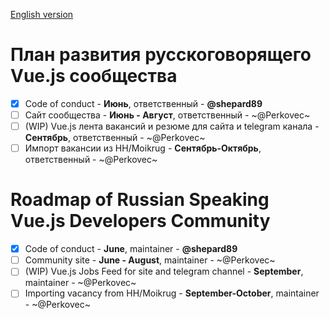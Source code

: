 [English version](#roadmap-of-russian-vuejs-developers-community)

# План развития русскоговорящего Vue.js сообщества

- [x] Code of conduct - **Июнь**, ответственный - **@shepard89**
- [ ] Сайт сообщества - **Июнь - Август**, ответственный - ~@Perkovec~
- [ ] (WIP) Vue.js лента вакансий и резюме для сайта и telegram канала - **Сентябрь**, ответственный - ~@Perkovec~
- [ ] Импорт вакансии из HH/Moikrug - **Сентябрь-Октябрь**, ответственный - ~@Perkovec~

# Roadmap of Russian Speaking Vue.js Developers Community

- [x] Code of conduct - **June**, maintainer - **@shepard89**
- [ ] Community site - **June - August**, maintainer - ~@Perkovec~
- [ ] (WIP) Vue.js Jobs Feed for site and telegram channel - **September**, maintainer - ~@Perkovec~
- [ ] Importing vacancy from HH/Moikrug - **September-October**, maintainer - ~@Perkovec~
